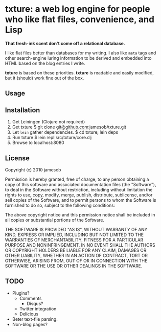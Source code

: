 # txture: a web log engine for people who like flat files, convenience, and Lisp

**That fresh-ink scent don't come off a relational database.**

I like flat files better than databases for my writing. I also like
``meta`` tags and other search-engine luring information to be derived and
embedded into HTML based on the blog entries I write.

**txture** is based on these priorities. **txture** is readable and easily modified,
but it (should) work fine out of the box.

## Usage

## Installation

  1. Get Leiningen (Clojure not required)
  2. Get txture
      $ git clone git@github.com:jamesob/txture.git
  3. Let ``lein`` gather dependencies.
      $ cd txture; lein deps
  4. Run txture
      $ lein repl src/txture/core.clj
  5. Browse to localhost:8080 

## License

Copyright (c) 2010 jamesob

 Permission is hereby granted, free of charge, to any person obtaining a copy
 of this software and associated documentation files (the "Software"), to deal
 in the Software without restriction, including without limitation the rights
 to use, copy, modify, merge, publish, distribute, sublicense, and/or sell
 copies of the Software, and to permit persons to whom the Software is
 furnished to do so, subject to the following conditions:

 The above copyright notice and this permission notice shall be included in
 all copies or substantial portions of the Software.

 THE SOFTWARE IS PROVIDED "AS IS", WITHOUT WARRANTY OF ANY KIND, EXPRESS OR
 IMPLIED, INCLUDING BUT NOT LIMITED TO THE WARRANTIES OF MERCHANTABILITY,
 FITNESS FOR A PARTICULAR PURPOSE AND NONINFRINGEMENT. IN NO EVENT SHALL THE
 AUTHORS OR COPYRIGHT HOLDERS BE LIABLE FOR ANY CLAIM, DAMAGES OR OTHER
 LIABILITY, WHETHER IN AN ACTION OF CONTRACT, TORT OR OTHERWISE, ARISING FROM,
 OUT OF OR IN CONNECTION WITH THE SOFTWARE OR THE USE OR OTHER DEALINGS IN
 THE SOFTWARE.

## TODO

  * Plugins?
    * Comments
      * Disqus?
    * Twitter integration
    * Delicious
  * Beter text-file parsing.
  * Non-blog pages?

